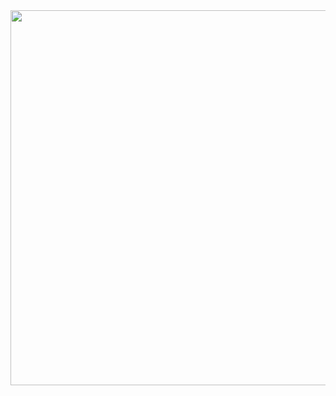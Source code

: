 <img src="https://github.com/HarrisonPW/GTParking/assets/32474200/803fe1da-1e8d-413f-bd85-1332b530df15" width="700" height="600">
